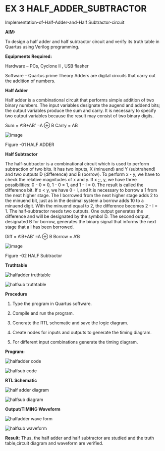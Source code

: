 # EX 3 HALF_ADDER_SUBTRACTOR

Implementation-of-Half-Adder-and-Half Subtractor-circuit

**AIM:**

To design a half adder and half subtractor circuit and verify its truth table in Quartus using Verilog programming.

**Equipments Required:**

Hardware – PCs, Cyclone II , USB flasher 

Software – Quartus prime Theory Adders are digital circuits that carry out the addition of numbers.

**Half Adder**

Half adder is a combinational circuit that performs simple addition of two binary numbers. The input variables designate the augend and addend bits; the output variables produce the sum and carry. It is necessary to specify two output variables because the result may consist of two binary digits.

Sum = A’B+AB’ =A ⊕ B Carry = AB

![image](https://github.com/naavaneetha/HALF_ADDER_SUBTRACTOR/assets/154305477/bd4a0b2c-cdbc-4184-ab08-81578f121e1f)

Figure -01 HALF ADDER

**Half Subtractor**

The half-subtractor is a combinational circuit which is used to perform subtraction of two bits. It has two inputs, X (minuend) and Y (subtrahend) and two outputs D (difference) and B (borrow). To perform x - y, we have to check the relative magnitudes of x and y. If x ;;, y, we have three possibilities: 0 - 0 = 0, 1 - 0 = 1, and 1 - I = 0. The result is called the difference bit. If x < y, we have 0 - I, and it is necessary to borrow a 1 from the next higher stage. The I borrowed from the next higher stage adds 2 to the minuend bit, just as in the decimal system a borrow adds 10 to a minuend digit. With the minuend equal to 2, the difference becomes 2 - I = 1. The half-subtractor needs two outputs. One output generates the difference and will be designated by the symbol D. The second output, designated B for borrow, generates the binary signal that informs the next stage that a I has been borrowed. 

Diff = A’B+AB’ =A ⊕ B
Borrow = A’B

 ![image](https://github.com/naavaneetha/HALF_ADDER_SUBTRACTOR/assets/154305477/d76b099c-513f-4e7c-843a-e2fd028a531a)

Figure -02 HALF Subtractor

**Truthtable**


![halfadder truthtable](https://github.com/user-attachments/assets/623249d6-5404-4df1-a73c-fe83b0c0369a)




![halfsub truthtable](https://github.com/user-attachments/assets/a0c0cabb-23b9-4255-a0ce-fad4e333be87)




**Procedure**

1.	Type the program in Quartus software.

2.	Compile and run the program.

3.	Generate the RTL schematic and save the logic diagram.

4.	Create nodes for inputs and outputs to generate the timing diagram.

5.	For different input combinations generate the timing diagram.


**Program:**

![halfadder code](https://github.com/user-attachments/assets/acb44cbc-f22e-45e9-b284-4ff8c491d6e5)


![halfsub code](https://github.com/user-attachments/assets/e4c960ec-2785-4c99-b785-15e57c78cd83)




**RTL Schematic**

![half adder diagram](https://github.com/user-attachments/assets/a96598a6-9fb9-4a39-af2b-f06887f2ad98)


![halfsub diagram](https://github.com/user-attachments/assets/24b6a3e9-3740-4835-8417-54aa878e5bf4)


**Output/TIMING Waveform**


![halfadder wave form](https://github.com/user-attachments/assets/76e0ef46-dbb1-46c8-8fb5-e4ebf382b25c)


![halfsub waveform](https://github.com/user-attachments/assets/65b797a3-81e9-4b4b-b000-0a80b10d086c)


**Result:**
Thus, the half adder and half subtractor are studied and the truth table,circuit diagram and waveform are verified.

